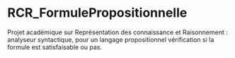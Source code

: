 # RCR_FormulePropositionnelle
Projet académique sur Représentation des connaissance et Raisonnement :
analyseur syntactique, pour un langage propositionnel
vérification  si la formule est satisfaisable ou pas.
